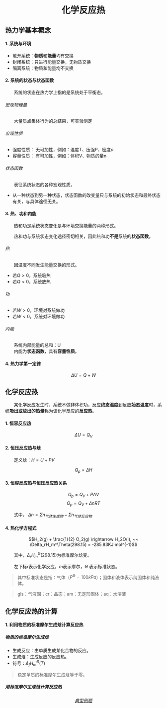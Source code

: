 <link rel="stylesheet" href="../../../css/markdown-pdf_css-master/markdown.css" type="text/css">

<div style=text-align:center> 

# 化学反应热

</div>

## 热力学基本概念

#### 1. 系统与环境

- 敞开系统：**物质**和**能量**均有交换
- 封闭系统：只进行能量交换，无物质交换
- 隔离系统：物质和能量均不交换

#### 2. 系统的状态与状态函数

&emsp;&emsp;系统的状态在热力学上指的是系统处于平衡态。

###### 宏观物理量

&emsp;&emsp;大量质点集体行为的总结果，可实验测定

###### 宏观性质

- 强度性质： 无可加性，例如：温度T、压强P、密度$\rho$
- 容量性质： 有可加性，例如：体积V、物质的量n

###### 状态函数

&emsp;&emsp;表征系统状态的各种宏观性质。

- 从一种状态到另一种状态，状态函数的改变量只与系统的初始状态和最终状态有关，与具体途径无关。

#### 3. 热、功和内能

&emsp;&emsp;热和功是系统状态变化是与环境交换能量的两种形式。

&emsp;&emsp;热和功与系统状态变化途径密切相关，因此热和功**不是**系统的**状态函数**。

###### 热

&emsp;&emsp;因温度不同发生能量交换的形式。

- 若$Q>0$，系统吸热
- 若$Q<0$，系统放热

###### 功

- 若$W>0$，环境对系统做功
- 若$W<0$，系统对环境做功

###### 内能

&emsp;&emsp;系统内部能量的总和：U  
&emsp;&emsp;内能为**状态函数**，具有**容量性质**。


#### 4. 热力学第一定律

$$\Delta U = Q + W$$

## 化学反应热

&emsp;&emsp;某化学反应发生时，系统不做非体积功，反应**终态温度**到反应**始态温度**时，系统**吸出或放出的热量**称为该化学反应的**反应热**。

#### 1. 恒容反应热

$$\Delta U = Q_V$$

#### 2. 恒压反应热与焓

&emsp;&emsp;定义焓：$H = U + PV$

$$Q_p = \Delta H$$

#### 3. 恒容反应热与恒压反应热关系

$$Q_p = Q_V + P\Delta V$$
$$Q_p = Q_V + \Delta n RT$$

&emsp;&emsp;式中， $\Delta n = \Sigma n_{气体生成物} - \Sigma n_{气体反应物}$


#### 4. 热化学方程式

$$H_2(g) + \frac{1}{2} O_2(g) \rightarrow H_2O(l), ~~  \Delta_rH_m^\Theta(298.15) = -285.83KJ·mol^{-1}$$

&emsp;&emsp;其中，$\Delta_rH_m^\Theta(298.15)$为标准摩尔焓变。

&emsp;&emsp;左下标$r$表示化学反应，$m$表示摩尔，$\Theta$ 表示标准状态。

> 其中标准状态是指：气体（$P^{\Theta} = 100kPa$）；固体和液体表示纯固体和纯液体。

> gls：气液固；cr：晶态；am：无定形固体；aq：水溶液


## 化学反应热的计算

#### 1. 利用物质的标准摩尔生成焓计算反应热

##### 物质的标准摩尔生成焓

- 生成反应：由单质生成某化合物的反应。
- 生成焓：生成反应的反应热。
- 符号：$\Delta_f H_m^\Theta (T)$

>  稳定单质的标准摩尔生成焓等于零。

##### 用标准摩尔生成焓计算反应热

<div style=text-align:center> 

###### [典型例题](化学反应热_例1.html)

</div>








